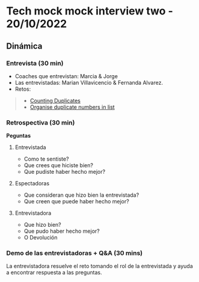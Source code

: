 # Tech mock mock interview two - 20/10/2022

## Dinámica

### Entrevista (30 min)

* Coaches que entrevistan: Marcia & Jorge
* Las entrevistadas: Marian Villavicencio & Fernanda Alvarez.
* Retos:

> * [Counting Duplicates](https://www.codewars.com/kata/54bf1c2cd5b56cc47f0007a1/train/javascript)
> * [Organise duplicate numbers in list](https://www.codewars.com/kata/5884b6550785f7c58f000047)

### Retrospectiva (30 min)

__Peguntas__

1. Entrevistada

   * Como te sentiste?
   * Que crees que hiciste bien?
   * Que pudiste haber hecho mejor?

2. Espectadoras

   * Que consideran que hizo bien la entrevistada?
   * Que creen que puede haber hecho mejor?

3. Entrevistadora

   * Que hizo bien?
   * Que pudo haber hecho mejor?
   * O Devolución

### Demo de las entrevistadoras + Q&A  (30 mins)

La entrevistadora resuelve el reto tomando el rol de la entrevistada y ayuda a
encontrar respuesta a las preguntas.
